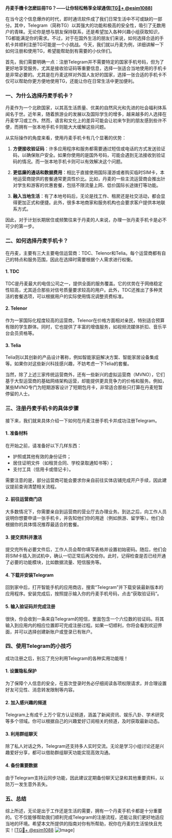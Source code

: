 **丹麦手機卡怎麽註冊TG？——让你轻松畅享全球通信[[TG💪+ @esim1088](https://t.me/s/esim1088)]**

在当今这个信息爆炸的时代，即时通讯软件成了我们日常生活中不可或缺的一部分。其中，Telegram（简称TG）以其强大的功能和极高的安全性，吸引了无数用户的青睐。无论你是想与朋友保持联系，还是希望加入各种兴趣小组获取知识，TG都能满足你的需求。不过，对于在国外生活的朋友们来说，如何选择合适的手机卡并顺利注册TG可能是一个小挑战。今天，我们就以丹麦为例，详细讲解一下如何注册和使用TG，希望能帮助到有需要的小伙伴们。

首先，我们需要明确一点：注册Telegram并不需要特定的国家手机号码，但为了更好地享受服务，尤其是接收验证码等重要信息，选择一张适合当地使用的手机卡是非常必要的。尤其是在丹麦这样对外国人友好的国家，选择一张合适的手机卡不仅可以帮助你更方便地使用TG，还能让你在日常生活中更加便利。

### 一、为什么选择丹麦手机卡？

丹麦作为一个北欧国家，以其高生活质量、优美的自然风光和先进的社会福利体系闻名于世。近年来，随着旅游业的发展以及国际学生的增多，越来越多的人选择在丹麦学习或工作。然而，语言和文化上的差异可能会让初来乍到的朋友感到些许不便，而拥有一张本地手机卡则能大大缓解这些问题。

从实际操作的角度来看，使用丹麦手机卡有几个显著的优势：

1. **方便接收验证码**：许多应用程序和服务都需要通过短信或电话的方式发送验证码，以确保账户安全。如果你使用的是国外号码，可能会遇到无法接收到验证码的情况。而一张本地手机卡则可以有效解决这个问题。
   
2. **更低廉的通话和数据费用**：相比于直接使用国际漫游或者购买临时SIM卡，本地运营商提供的套餐通常更具性价比。比如，丹麦的一些主流运营商会推出针对学生和游客的优惠套餐，包括不限流量上网、低价国际长途拨打等功能。

3. **融入当地生活**：有了本地号码后，无论是找工作、租房还是社交活动，都会显得更加正式和便捷。此外，很多本地商家和服务机构也会要求客户提供本地联系方式。

因此，对于计划长期居住或频繁往来于丹麦的人来说，办理一张丹麦手机卡是必不可少的第一步。

### 二、如何选择丹麦手机卡？

在丹麦，主要有三大主要电信运营商：TDC、Telenor和Telia。每个运营商都有自己的特点和服务范围，因此在选择时需要根据个人需求进行权衡。

#### 1. TDC
TDC是丹麦最大的电信公司之一，提供全面的服务覆盖。它的优势在于网络稳定性较高，尤其适合那些对信号质量要求较高的用户。此外，TDC还推出了多种灵活的套餐选项，可以根据用户的实际使用情况调整资费标准。

#### 2. Telenor
作为一家国际化程度较高的运营商，Telenor在价格方面相对亲民，特别适合预算有限的学生群体。同时，它也提供了丰富的增值服务，如视频流媒体折扣、音乐平台会员资格等。

#### 3. Telia
Telia则以其创新的产品设计著称，例如智能家庭解决方案、智能家居设备集成等。如果你对这些新兴科技感兴趣，不妨考虑一下Telia的套餐。

当然，除了上述三家传统运营商外，还有一些新兴的虚拟运营商（MVNO），它们基于大型运营商的基础网络架构运营，却能提供更具竞争力的价格和服务。例如，某些MVNO专门为短期游客设计了短期包月卡，非常适合那些只打算在丹麦短暂停留的人士。

### 三、注册丹麦手机卡的具体步骤

接下来，我们就来具体介绍一下如何在丹麦注册手机卡并成功注册Telegram。

#### 1. 准备材料
在开始之前，请准备好以下几样东西：
- 护照或其他有效的身份证件；
- 居住证明文件（如租赁合同、学校录取通知书等）；
- 支付工具（信用卡或借记卡）。

需要注意的是，部分运营商可能会要求你亲自前往实体店铺完成开户手续，因此建议提前查询清楚相关流程。

#### 2. 前往运营商门店
大多数情况下，你需要亲自到运营商的营业厅去办理业务。到达之后，向工作人员说明你想要申请一张手机卡，并告知他们你的用途（例如旅游、留学等）。他们会根据你的具体情况推荐最适合的套餐。

#### 3. 提交资料并激活
提交完所有必要文件后，工作人员会帮你填写表格并设置初始密码。随后，他们会将SIM卡插入测试机中，确认一切正常后再交给你。此时，记得检查是否已经开通了必要的功能模块，比如数据流量、短信服务等。

#### 4. 下载并安装Telegram
回到家中后，打开智能手机的应用商店，搜索“Telegram”并下载安装最新版本的应用程序。安装完成后，按照提示输入你的丹麦手机号码，点击“获取验证码”。

#### 5. 输入验证码并完成注册
很快，你会收到一条来自Telegram的短信，里面包含一个六位数的验证码。将其输入到应用内的相应位置即可完成注册过程。如果一切顺利，你将会看到欢迎界面，并可以选择创建新账户或登录已有账户。

### 四、使用Telegram的小技巧

成功注册之后，别忘了充分利用Telegram的各种实用功能哦！

#### 1. 设置隐私保护
为了保障个人信息的安全，在首次登录时务必仔细阅读各项权限请求，并合理设置好友可见性、消息转发限制等内容。

#### 2. 加入感兴趣的频道
Telegram上有成千上万个官方认证频道，涵盖了新闻资讯、娱乐八卦、学术研究等多个领域。你可以根据自己的兴趣爱好订阅相关的频道，及时获取最新动态。

#### 3. 利用群组聊天
除了私人对话之外，Telegram还支持多人实时交流。无论是学习小组讨论还是兴趣爱好分享，都可以借助群组聊天功能实现高效沟通。

#### 4. 备份重要数据
由于Telegram支持云同步功能，因此建议定期备份聊天记录和其他重要资料，以防万一发生意外丢失。

### 五、总结

综上所述，无论是出于工作还是生活的需要，拥有一个丹麦手机卡都是十分重要的。它不仅能够帮助我们顺利完成Telegram的注册流程，还能让我们更好地适应当地的环境。希望本文所提供的指南对你有所帮助，祝你在丹麦的生活愉快且充实！[[TG💪+ @esim1088](https://t.me/s/esim1088) ![Image](https://i.postimg.cc/4NQfJmqS/Snipaste-2025-05-13-00-14-12.png)]